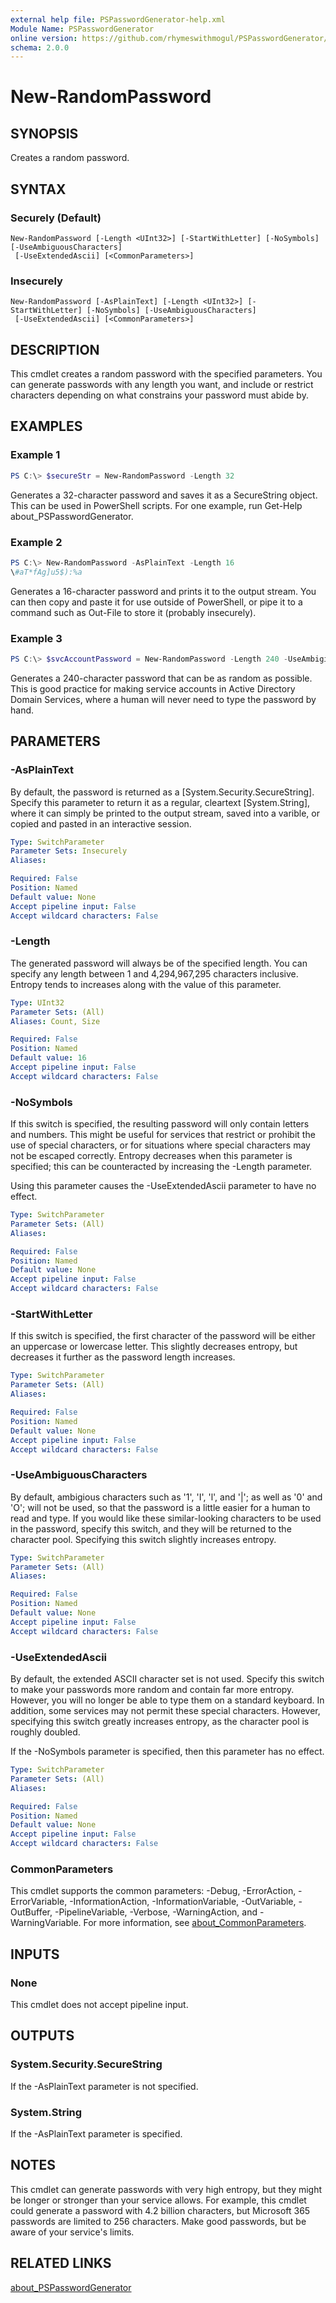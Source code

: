 ```yaml
---
external help file: PSPasswordGenerator-help.xml
Module Name: PSPasswordGenerator
online version: https://github.com/rhymeswithmogul/PSPasswordGenerator/blob/main/man/en-US/New-RandomPassword.md
schema: 2.0.0
---
```


# New-RandomPassword

## SYNOPSIS
Creates a random password.

## SYNTAX

### Securely (Default)
```
New-RandomPassword [-Length <UInt32>] [-StartWithLetter] [-NoSymbols] [-UseAmbiguousCharacters]
 [-UseExtendedAscii] [<CommonParameters>]
```

### Insecurely
```
New-RandomPassword [-AsPlainText] [-Length <UInt32>] [-StartWithLetter] [-NoSymbols] [-UseAmbiguousCharacters]
 [-UseExtendedAscii] [<CommonParameters>]
```

## DESCRIPTION
This cmdlet creates a random password with the specified parameters.  You can generate passwords with any length you want, and include or restrict characters depending on what constrains your password must abide by.

## EXAMPLES

### Example 1
```powershell
PS C:\> $secureStr = New-RandomPassword -Length 32
```

Generates a 32-character password and saves it as a SecureString object.  This can be used in PowerShell scripts.  For one example, run Get-Help about_PSPasswordGenerator.

### Example 2
```powershell
PS C:\> New-RandomPassword -AsPlainText -Length 16
\#aT*fAg]u5$):%a
```

Generates a 16-character password and prints it to the output stream.  You can then copy and paste it for use outside of PowerShell, or pipe it to a command such as Out-File to store it (probably insecurely).

### Example 3
```powershell
PS C:\> $svcAccountPassword = New-RandomPassword -Length 240 -UseAmbigiousCharacters -UseExtendedAscii
```

Generates a 240-character password that can be as random as possible.  This is good practice for making service accounts in Active Directory Domain Services, where a human will never need to type the password by hand.

## PARAMETERS

### -AsPlainText
By default, the password is returned as a [System.Security.SecureString].  Specify this parameter to return it as a regular, cleartext [System.String], where it can simply be printed to the output stream, saved into a varible, or copied and pasted in an interactive session.

```yaml
Type: SwitchParameter
Parameter Sets: Insecurely
Aliases:

Required: False
Position: Named
Default value: None
Accept pipeline input: False
Accept wildcard characters: False
```

### -Length
The generated password will always be of the specified length.  You can specify any length between 1 and 4,294,967,295 characters inclusive.  Entropy tends to increases along with the value of this parameter.

```yaml
Type: UInt32
Parameter Sets: (All)
Aliases: Count, Size

Required: False
Position: Named
Default value: 16
Accept pipeline input: False
Accept wildcard characters: False
```

### -NoSymbols
If this switch is specified, the resulting password will only contain letters and numbers.  This might be useful for services that restrict or prohibit the use of special characters, or for situations where special characters may not be escaped correctly.  Entropy decreases when this parameter is specified;  this can be counteracted by increasing the -Length parameter.

Using this parameter causes the -UseExtendedAscii parameter to have no effect.

```yaml
Type: SwitchParameter
Parameter Sets: (All)
Aliases:

Required: False
Position: Named
Default value: None
Accept pipeline input: False
Accept wildcard characters: False
```

### -StartWithLetter
If this switch is specified, the first character of the password will be either an uppercase or lowercase letter.  This slightly decreases entropy, but decreases it further as the password length increases.

```yaml
Type: SwitchParameter
Parameter Sets: (All)
Aliases:

Required: False
Position: Named
Default value: None
Accept pipeline input: False
Accept wildcard characters: False
```

### -UseAmbiguousCharacters
By default, ambigious characters such as '1', 'I', 'l', and '|'; as well as '0' and 'O'; will not be used, so that the password is a little easier for a human to read and type.  If you would like these similar-looking characters to be used in the password, specify this switch, and they will be returned to the character pool.  Specifying this switch slightly increases entropy.

```yaml
Type: SwitchParameter
Parameter Sets: (All)
Aliases:

Required: False
Position: Named
Default value: None
Accept pipeline input: False
Accept wildcard characters: False
```

### -UseExtendedAscii
By default, the extended ASCII character set is not used.  Specify this switch to make your passwords more random and contain far more entropy.  However, you will no longer be able to type them on a standard keyboard.  In addition, some services may not permit these special characters.  However, specifying this switch greatly increases entropy, as the character pool is roughly doubled.

If the -NoSymbols parameter is specified, then this parameter has no effect.

```yaml
Type: SwitchParameter
Parameter Sets: (All)
Aliases:

Required: False
Position: Named
Default value: None
Accept pipeline input: False
Accept wildcard characters: False
```

### CommonParameters
This cmdlet supports the common parameters: -Debug, -ErrorAction, -ErrorVariable, -InformationAction, -InformationVariable, -OutVariable, -OutBuffer, -PipelineVariable, -Verbose, -WarningAction, and -WarningVariable. For more information, see [about_CommonParameters](http://go.microsoft.com/fwlink/?LinkID=113216).

## INPUTS

### None
This cmdlet does not accept pipeline input.

## OUTPUTS

### System.Security.SecureString
If the -AsPlainText parameter is not specified.

### System.String
If the -AsPlainText parameter is specified.

## NOTES
This cmdlet can generate passwords with very high entropy, but they might be longer or stronger than your service allows.  For example, this cmdlet could generate a password with 4.2 billion characters, but Microsoft 365 passwords are limited to 256 characters.  Make good passwords, but be aware of your service's limits.

## RELATED LINKS

[about_PSPasswordGenerator]()